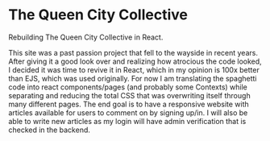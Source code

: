 # The Queen City Collective

Rebuilding The Queen City Collective in React.

This site was a past passion project that fell to the wayside in recent years. After giving it a good look over and realizing how atrocious the code looked, I decided it was time to revive it in React, which in my opinion is 100x better than EJS, which was used originally. For now I am translating the spaghetti code into react components/pages (and probably some Contexts) while separating and reducing the total CSS that was overwriting itself through many different pages. The end goal is to have a responsive website with articles available for users to comment on by signing up/in. I will also be able to write new articles as my login will have admin verification that is checked in the backend.